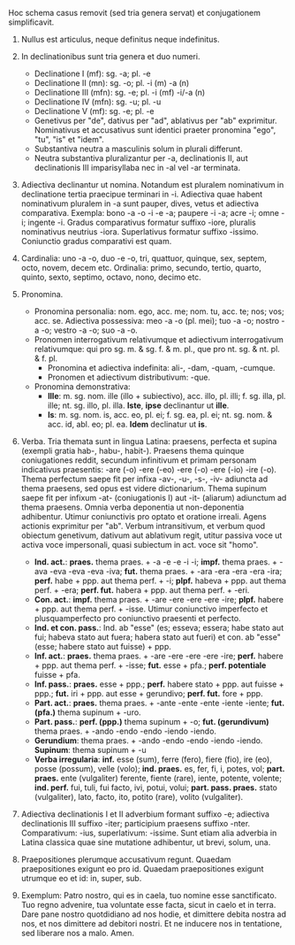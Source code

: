 Hoc schema casus removit (sed tria genera servat) et conjugationem simplificavit.

1. Nullus est articulus, neque definitus neque indefinitus.

2. In declinationibus sunt tria genera et duo numeri.

    - Declinatione I (mf): sg. -a; pl. -e
	- Declinatione II (mn): sg. -o; pl. -i (m) -a (n)
	- Declinatione III (mfn): sg. -e; pl. -i (mf) -i/-a (n)
	- Declinatione IV (mfn): sg. -u; pl. -u
	- Declinatione V (mf): sg. -e; pl. -e
	- Genetivus per "de", dativus per "ad", ablativus per "ab" exprimitur. Nominativus et accusativus sunt identici praeter pronomina "ego", "tu", "is" et "idem".
	- Substantiva neutra a masculinis solum in plurali differunt.
    - Neutra substantiva pluralizantur per -a, declinationis II, aut declinationis III imparisyllaba nec in -al vel -ar terminata.

3. Adiectiva declinantur ut nomina. Notandum est pluralem nominativum in declinatione tertia praecipue terminari in -i. Adiectiva quae habent nominativum pluralem in -a sunt pauper, dives, vetus et adiectiva comparativa. Exempla: bono -a -o -i -e -a; paupere -i -a; acre -i; omne -i; ingente -i. Gradus comparativus formatur suffixo -iore, pluralis nominativus neutrius -iora. Superlativus formatur suffixo -issimo. Coniunctio gradus comparativi est quam.

4. Cardinalia: uno -a -o, duo -e -o, tri, quattuor, quinque, sex, septem, octo, novem, decem etc. Ordinalia: primo, secundo, tertio, quarto, quinto, sexto, septimo, octavo, nono, decimo etc.

5. Pronomina.
    - Pronomina personalia: nom. ego, acc. me; nom. tu, acc. te; nos; vos; acc. se. Adiectiva possessiva: meo -a -o (pl. mei); tuo -a -o; nostro -a -o; vestro -a -o; suo -a -o.
    - Pronomen interrogativum relativumque et adiectivum interrogativum relativumque: qui pro sg. m. & sg. f. & m. pl., que pro nt. sg. & nt. pl. & f. pl.
	  - Pronomina et adiectiva indefinita: ali-, -dam, -quam, -cumque.
	  - Pronomen et adiectivum distributivum: -que.
    - Pronomina demonstrativa:
	  - **Ille**: m. sg. nom. ille (illo + subiectivo), acc. illo, pl. illi; f. sg. illa, pl. ille; nt. sg. illo, pl. illa. **Iste**, **ipse** declinantur ut **ille**.
	  - **Is**: m. sg. nom. is, acc. eo, pl. ei; f. sg. ea, pl. ei; nt. sg. nom. & acc. id, abl. eo; pl. ea. **Idem** declinatur ut **is**.

6. Verba. Tria themata sunt in lingua Latina: praesens, perfecta et supina (exempli gratia hab-, habu-, habit-). Praesens thema quinque coniugationes reddit, secundum infinitivum et primam personam indicativus praesentis: -are (-o) -ere (-eo) -ere (-o) -ere (-io) -ire (-o). Thema perfectum saepe fit per infixa -av-, -u-, -s-, -iv- adiuncta ad thema praesens, sed opus est videre dictionarium. Thema supinum saepe fit per infixum -at- (coniugationis I) aut -it- (aliarum) adiunctum ad thema praesens. Omnia verba deponentia ut non-deponentia adhibentur. Utimur coniunctivis pro optato et oratione irreali. Agens actionis exprimitur per "ab". Verbum intransitivum, et verbum quod obiectum genetivum, dativum aut ablativum regit, utitur passiva voce ut activa voce impersonali, quasi subiectum in act. voce sit "homo".
	- **Ind. act.**: **praes.** thema praes. + -a -e -e -i -i; **impf.** thema praes. + -ava -eva -eva -eva -iva; **fut.** thema praes. + -ara -era -era -era -ira; **perf.** habe + ppp. aut thema perf. + -i; **plpf.** habeva + ppp. aut thema perf. + -era; **perf. fut.** habera + ppp. aut thema perf. + -eri.
	- **Con. act.**: **impf.** thema praes. + -are -ere -ere -ere -ire; **plpf.** habere + ppp. aut thema perf. + -isse. Utimur coniunctivo imperfecto et plusquamperfecto pro coniunctivo praesenti et perfecto.
	- **Ind. et con. pass.**: Ind. ab "esse" (es; esseva; essera; habe stato aut fui; habeva stato aut fuera; habera stato aut fueri) et con. ab "esse" (esse; habere stato aut fuisse) + ppp.
	- **Inf. act.**: **praes.** thema praes. + -are -ere -ere -ere -ire; **perf.** habere + ppp. aut thema perf. + -isse; **fut.** esse + pfa.;  **perf. potentiale** fuisse + pfa.
	- **Inf. pass.**: **praes.** esse + ppp.; **perf.** habere stato + ppp. aut fuisse + ppp.; **fut.** iri + ppp. aut esse + gerundivo; **perf. fut.** fore + ppp.
	- **Part. act.**: **praes.** thema praes. + -ante -ente -ente -iente -iente; **fut. (pfa.)** thema supinum + -uro.
	- **Part. pass.**: **perf. (ppp.)** thema supinum + -o; **fut. (gerundivum)** thema praes. + -ando -endo -endo -iendo -iendo.
	- **Gerundium**: thema praes. + -ando -endo -endo -iendo -iendo. **Supinum**: thema supinum + -u
	- **Verba irregularia**: **inf.** esse (sum), ferre (fero), fiere (fio), ire (eo), posse (possum), velle (volo); **ind. praes.** es, fer, fi, i, potes, vol; **part. praes.** ente (vulgaliter) ferente, fiente (rare), iente, potente, volente; **ind. perf.** fui, tuli, fui facto, ivi, potui, volui; **part. pass. praes.** stato (vulgaliter), lato, facto, ito, potito (rare), volito (vulgaliter).

7. Adiectiva declinationis I et II adverbium formant suffixo -e; adiectiva declinationis III suffixo -iter; participium praesens suffixo -nter. Comparativum: -ius, superlativum: -issime. Sunt etiam alia adverbia in Latina classica quae sine mutatione adhibentur, ut brevi, solum, una.
  
8. Praepositiones plerumque accusativum regunt. Quaedam praepositiones exigunt eo pro id. Quaedam praepositiones exigunt utrumque eo et id: in, super, sub.

9. Exemplum: Patro nostro, qui es in caela, tuo nomine esse sanctificato. Tuo regno advenire, tua voluntate esse facta, sicut in caelo et in terra. Dare pane nostro quotdidiano ad nos hodie, et dimittere debita nostra ad nos, et nos dimittere ad debitori nostri. Et ne inducere nos in tentatione, sed liberare nos a malo. Amen.
